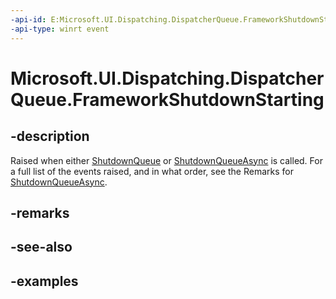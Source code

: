 ```yaml
---
-api-id: E:Microsoft.UI.Dispatching.DispatcherQueue.FrameworkShutdownStarting
-api-type: winrt event
---
```


# Microsoft.UI.Dispatching.DispatcherQueue.FrameworkShutdownStarting

<!--
public event Windows.Foundation.TypedEventHandler<Microsoft.UI.Dispatching.DispatcherQueue,Microsoft.UI.Dispatching.DispatcherQueueShutdownStartingEventArgs> FrameworkShutdownStarting;
-->


## -description

Raised when either [ShutdownQueue](./dispatcherqueuecontroller_shutdownqueue_1224442331.md) or [ShutdownQueueAsync](./dispatcherqueuecontroller_shutdownqueueasync_542547627.md) is called. For a full list of the events raised, and in what order, see the Remarks for [ShutdownQueueAsync](./dispatcherqueuecontroller_shutdownqueueasync_542547627.md).

## -remarks

## -see-also

## -examples
